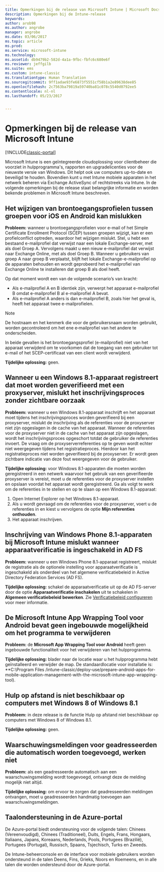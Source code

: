 ```yaml
---
title: Opmerkingen bij de release van Microsoft Intune | Microsoft Docs
description: Opmerkingen bij de Intune-release
keywords: 
author: arob98
ms.author: angrobe
manager: angrobe
ms.date: 03/06/2017
ms.topic: article
ms.prod: 
ms.service: microsoft-intune
ms.technology: 
ms.assetid: db9479b2-582d-4a1a-9fbc-fbfc6c680e6f
ms.reviewer: jeffgilb
ms.suite: ems
ms.custom: intune-classic
ms.translationtype: Human Translation
ms.sourcegitcommit: 9ff1adae93fe6873f5551cf58b1a2e89638dee85
ms.openlocfilehash: 2c7563ba79819a59740ba81c078c5540d0792ee5
ms.contentlocale: nl-nl
ms.lasthandoff: 05/23/2017


---
```


# <a name="release-notes-for-microsoft-intune"></a>Opmerkingen bij de release van Microsoft Intune

[!INCLUDE[classic-portal](../includes/classic-portal.md)]

Microsoft Intune is een geïntegreerde cloudoplossing voor clientbeheer die voorziet in hulpprogramma's, rapporten en upgradelicenties voor de nieuwste versie van Windows. Dit helpt ook uw computers up-to-date en beveiligd te houden. Bovendien kunt u met Intune mobiele apparaten in het netwerk beheren via Exchange ActiveSync of rechtstreeks via Intune. In de volgende opmerkingen bij de release staat belangrijke informatie en worden bekende problemen in Microsoft Intune beschreven.

<!-- 3-6-17: customer asked if this is still current; Stacie asked Chris Baldwin about it. Chris said it's a Samsung issue, but that he hasn't heard any reports about it for months, so he suggested that I share that with the customer and remove this item from the release notes. I'm only going to comment it out in case it resurfaces.
## Android users can’t send email when conditional access for Exchange Online is implemented

**Issue:** Users running Samsung Android 5.1.1 and later on their devices can't send email when conditional access for Exchange Online has been set up. Samsung acknowledges that the issue is in its built-in email client in Android 5.1.1 and later, and is investigating a fix.

**Workaround 1:** Advise users to use the Outlook app for Android.

**Workaround 2:** To let affected users send email, you can follow these steps:

1. Put each affected user in a security group in the “exempted groups” section of the conditional access policy for Exchange Online.
2. Let the user temporarily sync email on the built-in email client.
3. Remove the affected user from the exempted group, and confirm that the user can now send email.

Microsoft will continue to work closely with Samsung on a fix or additional workarounds.
-->


## <a name="changing-resource-access-profiles-between-groups-for-ios-and-android-might-fail"></a>Het wijzigen van brontoegangsprofielen tussen groepen voor iOS en Android kan mislukken
**Probleem:** wanneer u brontoegangsprofielen voor e-mail of het Simple Certificate Enrollment Protocol (SCEP) tussen groepen wijzigt, kan er een profielconflict optreden, waardoor het wijzigen mislukt. Stel, u hebt een bestaand e-mailprofiel dat verwijst naar een lokale Exchange-server, met als doel Groep A. Vervolgens maakt u een nieuw e-mailprofiel dat verwijst naar Exchange Online, met als doel Groep B. Wanneer u gebruikers van groep A naar groep B verplaatst, blijft het lokale Exchange-e-mailprofiel op de apparaten behouden en wordt geprobeerd het e-mailprofiel van Exchange Online te installeren dat groep B als doel heeft.

Op dat moment wordt een van de volgende scenario’s van kracht: 
* Als e-mailprofiel A en B identiek zijn, verwerpt het apparaat e-mailprofiel B omdat e-mailprofiel B al e-mailprofiel A bevat.
* Als e-mailprofiel A anders is dan e-mailprofiel B, zoals hier het geval is, heeft het apparaat twee e-mailprofielen.

> [!NOTE]
> De hostnaam en het kenmerk die voor de gebruikersnaam worden gebruikt, worden gecontroleerd om het ene e‑mailprofiel van het andere te onderscheiden.

In beide gevallen is het brontoegangsprofiel (e-mailprofiel) niet van het apparaat verwijderd om te voorkomen dat de toegang van een gebruiker tot e-mail of het SCEP-certificaat van een client wordt verwijderd.

**Tijdelijke oplossing:** geen.

## <a name="when-you-enroll-a-windows-81-device-that-must-authenticate-to-a-proxy-server-the-enrollment-process-fails-with-no-visible-cause"></a>Wanneer u een Windows 8.1-apparaat registreert dat moet worden geverifieerd met een proxyserver, mislukt het inschrijvingsproces zonder zichtbare oorzaak
**Probleem:** wanneer u een Windows 8.1-apparaat inschrijft en het apparaat moet tijdens het inschrijvingsproces worden geverifieerd bij een proxyserver, mislukt de inschrijving als de referenties voor de proxyserver niet zijn opgeslagen in de cache van het apparaat. Wanneer de referenties voor de proxyserver niet in de cache van het apparaat zijn opgeslagen, wordt het inschrijvingsproces opgeschort totdat de gebruiker de referenties invoert. De vraag om de proxyserverreferenties op te geven wordt echter niet weergegeven tijdens het registratieproces. Hierdoor kan het registratieproces niet worden geverifieerd bij de proxyserver. Er wordt geen zichtbare indicatie van deze fout weergegeven voor de gebruiker.

**Tijdelijke oplossing:** voor Windows 8.1-apparaten die moeten worden geregistreerd in een netwerk waarvoor het gebruik van een geverifieerde proxyserver is vereist, moet u de referenties voor de proxyserver instellen en opslaan voordat het apparaat wordt geregistreerd. Ga als volgt te werk om de referenties in te stellen en op te slaan op een Windows 8.1-apparaat:

1.  Open Internet Explorer op het Windows 8.1-apparaat.
2.  Als u wordt gevraagd om de referenties voor de proxyserver, voert u de referenties in en kiest u vervolgens de optie **Mijn referenties onthouden**.
3.  Het apparaat inschrijven.

## <a name="windows-phone-81-devices-fail-to-enroll-with-microsoft-intune-when-device-authentication-is-enabled-in-ad-fs"></a>Inschrijving van Windows Phone 8.1-apparaten bij Microsoft Intune mislukt wanneer apparaatverificatie is ingeschakeld in AD FS
**Probleem:** wanneer u een Windows Phone 8.1-apparaat registreert, mislukt de registratie als de optionele instelling voor apparaatverificatie is ingeschakeld als onderdeel van het algemene verificatiebeleid in Active Directory Federation Services (AD FS).

**Tijdelijke oplossing:** schakel de apparaatverificatie uit op de AD FS-server door de optie **Apparaatverificatie inschakelen** uit te schakelen in **Algemeen verificatiebeleid bewerken**. Zie [Verificatiebeleid configureren](http://technet.microsoft.com/library/dn486781.aspx) voor meer informatie.


## <a name="microsoft-intune-app-wrapping-tool-for-android-has-no-built-in-uninstall-capability"></a>De Microsoft Intune App Wrapping Tool voor Android bevat geen ingebouwde mogelijkheid om het programma te verwijderen
**Probleem:** de **Microsoft App Wrapping Tool voor Android** heeft geen ingebouwde functionaliteit voor het verwijderen van het hulpprogramma.

**Tijdelijke oplossing:** blader naar de locatie waar u het hulpprogramma hebt geïnstalleerd en verwijder de map. De standaardlocatie voor installatie is: **C:\Program Files /intune-classic/deploy-use/prepare-android-apps-for-mobile-application-management-with-the-microsoft-intune-app-wrapping-tool).

## <a name="remote-assistance-is-not-available-on-computers-that-run-windows-8-or-windows-81"></a>Hulp op afstand is niet beschikbaar op computers met Windows 8 of Windows 8.1
**Probleem:** in deze release is de functie Hulp op afstand niet beschikbaar op computers met Windows 8 of Windows 8.1.

**Tijdelijke oplossing:** geen.

## <a name="alert-notifications-for-recipients-that-are-automatically-added-might-not-work"></a>Waarschuwingsmeldingen voor geadresseerden die automatisch worden toegevoegd, werken niet
**Probleem:** als een geadresseerde automatisch aan een waarschuwingsmelding wordt toegevoegd, ontvangt deze de melding mogelijk niet altijd.

**Tijdelijke oplossing:** om ervoor te zorgen dat geadresseerden meldingen ontvangen, moet u geadresseerden handmatig toevoegen aan waarschuwingsmeldingen.

## <a name="language-support-in-the-azure-portal"></a>Taalondersteuning in de Azure-portal
De Azure-portal biedt ondersteuning voor de volgende talen: Chinees (Vereenvoudigd), Chinees (Traditioneel), Duits, Engels, Frans, Hongaars, Italiaans, Japans, Koreaans, Nederlands, Pools, Portugees (Brazilië), Portugees (Portugal), Russisch, Spaans, Tsjechisch, Turks en Zweeds.

De Intune-beheerconsole en de interface voor mobiele gebruikers worden ondersteund in de talen Deens, Fins, Grieks, Noors en Roemeens, en in alle talen die worden ondersteund door de Azure-portal.


